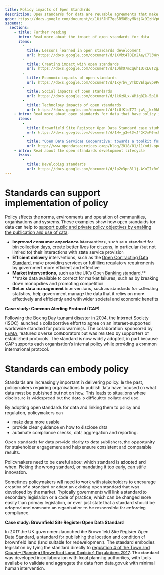 ```yaml
---
title: Policy impacts of Open Standards
description: Open standards for data are reusable agreements that make it easier for people and organisations to publish, access, share and use better-quality data. Open standards for data can support the implementation of policy and embody policy when they are developed and/or adopted. 
gdoc: https://docs.google.com/document/d/1UiPJHT7qeSR5OBbyMNtjGx9IzHVpO7j96P3kTxPDRaU/edit?usp=sharing
sidebar:
  sections:
    - title: Further reading
      intro: Read more about the impact of open standards for data
      items:      
        -
          title: Lessons learned in open standards development
          url: https://docs.google.com/document/d/1XVbt4l0En2AeyC7l3WrgPTujGm5LkRNhQJ-7gzb_pGE/edit?usp=sharing
        -
          title: Creating impact with open standards
          url: https://docs.google.com/document/d/1DhhO7mCq6hIUJxLGT2gI3Y2brmFmUVf5PhgTNz7nYAo/edit?usp=sharing
        -
          title: Economic impacts of open standards
          url: https://docs.google.com/document/d/1xyrbv_VTbDVElqwvp9Pov4iYT9ftUKXHzd9ifvW5yqE/edit?usp=sharing
        -
          title: Social impacts of open standards
          url: https://docs.google.com/document/d/1k6z6Lx-WMig8Zk-5p1H-ciDdFE-VRIzoKq-BFOGcb_A/edit?usp=sharing
        -
          title: Technology impacts of open standards
          url: https://docs.google.com/document/d/1iUfKlqT7I-jwR__kx0kUEiQCUGC7WmReFY5uKEXO-VQ/edit?usp=sharing
    - intro: Read more about open standards for data that have policy impacts
      items:
        -
          title: Brownfield Site Register Open Data Standard case study
          url: https://docs.google.com/document/d/1Hv_g2wt3vJ42XJxK6nsLax0M_9c76rFC4JerFYm2x0U/edit?usp=sharing
        -
          title: "Open Data Services Cooperative: towards a toolkit for policy focussed open data standards"
          url: http://www.opendataservices.coop/blog/2018/01/11/odi-open-standards-for-data.html
    - intro: Read about the open standards development lifecycle
      items:    
        -
          title: Developing standards
          url: https://docs.google.com/document/d/1p2o3pn8l1j-AKnIIx0mY-RpNdgz33ujJzUCQVWUi8Gg/edit?usp=sharing
---
```


# Standards can support implementation of policy

Policy affects the norms, environments and operation of communities, organisations and systems. These examples show how open standards for data can help to [support public and private policy objectives by enabling the publication and use of data](https://theodi.org/blog/policy-design-patterns-that-help-you-use-data-to-create-impact):

* **Improved consumer experience** interventions, such as a standard for bin collection days, create better lives for citizens, in particular (but not limited to) their interactions with state service provision
* **Efficient delivery** interventions, such as the [Open Contracting Data Standard](http://standard.open-contracting.org/latest/en/#), make providing services or fulfilling regulatory requirements by government more efficient and effective
* **Market interventions**, such as the UK’s [Open Banking standard](https://www.openbanking.org.uk/),** **make data available to correct for market failures, such as by breaking down monopolies and promoting competition
* **Better data management** interventions, such as standards for collecting statistics, help government manage the data that it relies on more effectively and efficiently and with wider societal and economic benefits

**Case study: Common Alerting Protocol (CAP)**

Following the Boxing Day tsunami disaster in 2004, the Internet Society (ISOC) launched a collaborative effort to agree on an internet-supported worldwide standard for public warnings. The collaboration, sponsored by [FEMA](https://www.fema.gov/common-alerting-protocol), featured diverse collaborators but was resisted by supporters of established protocols. The standard is now widely adopted, in part because CAP supports each organisation’s internal policy while providing a common international protocol.

# Standards can embody policy

Standards are increasingly important in delivering policy. In the past, policymakers requiring organisations to publish data have focused on what data must be published but not on how. This leads to situations where disclosure is widespread but the data is difficult to collate and use.

<div class="callout" markdown="1">
By adopting open standards for data and linking them to policy and regulation, policymakers can 

* make data more usable
* provide clear guidance on how to disclose data
* automate compliance checks, data aggregation and reporting. 
</div>

Open standards for data provide clarity to data publishers, the opportunity for stakeholder engagement and help ensure consistent and comparable results.

Policymakers need to be careful about which standard is adopted and when. Picking the wrong standard, or mandating it too early, can stifle innovation. 

Sometimes policymakers will need to work with stakeholders to encourage creation of a standard or adopt an existing open standard that was developed by the market. Typically governments will link a standard to secondary legislation or a code of practice, which can be changed more easily than primary legislation, or even just state that a standard should be adopted and nominate an organisation to be responsible for enforcing compliance.

**Case study: Brownfield Site Register Open Data Standard**

In 2017 the UK government launched the Brownfield Site Register Open Data Standard, a standard for publishing the location and condition of brownfield land (land suitable for redevelopment). The standard embodies legislation by tying the standard directly to [regulation 4 of the Town and Country Planning (Brownfield Land Register) Regulations 2017](http://www.legislation.gov.uk/uksi/2017/403/regulation/4/made). The standard was developed in collaboration with local planning authorities, with tools available to validate and aggregate the data from data.gov.uk with minimal human intervention.
